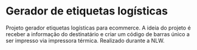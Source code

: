 # Gerador de etiquetas logísticas

Projeto gerador etiquetas logísticas para ecommerce. A ideia do projeto é receber a informação do destinatário e criar um código de barras único a ser impresso via impressora térmica. Realizado durante a NLW.
